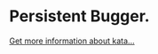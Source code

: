 Persistent Bugger.
=
[Get more information about kata...](https://www.codewars.com//kata/55bf01e5a717a0d57e0000ec)